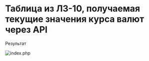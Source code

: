 # Таблица из ЛЗ-10, получаемая текущие значения курса валют через API

Результат

![index.php](https://github.com/OVOSKOP/test/blob/master/screencapture-curr-2020-05-21-23_13_32.png "index.php")